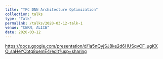 ```yaml
---
title: "TPC DNN Architecture Optimization"
collection: talks
type: "Talk"
permalink: /talks/2020-03-12-talk-1
venue: "CERN, ALICE"
date: 2020-03-12
---
```


https://docs.google.com/presentation/d/1a5nQyjSJ8ke2d6HUSqvCF_ugKXO_saHeYCbtq8uemE4/edit?usp=sharing
